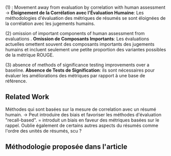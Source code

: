 
(1) : Movement away from evaluation by correlation with human assessment
-> **Éloignement de la Corrélation avec l'Évaluation Humaine**: Les méthodologies d'évaluation des métriques de résumés se sont éloignées de la corrélation avec les jugements humains. 

(2) omission of important components of human assessment from evaluations . 
**Omission de Composants Importants**: Les évaluations actuelles omettent souvent des composants importants des jugements humains et incluent seulement une petite proportion des variantes possibles de la métrique ROUGE.

(3) absence of methods of significance testing improvements over a baseline. 
**Absence de Tests de Signification**: ils sont nécessaires pour évaluer les améliorations des métriques par rapport à une base de référence.


## Related Work 

Méthodes qui sont basées sur la mesure de correlation avec un résumé humain.
-> Peut introduire des biais et favoriser les méthodes d'évaluation "recall-based". 
= introduit un biais en faveur des métriques basées sur le rappel.
Oublie également de certains autres aspects du résumés comme l'ordre des unités de résumés, scu ? 
## Méthodologie proposée dans l'article 

